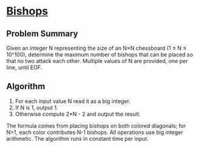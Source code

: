 # [Bishops](https://www.spoj.com/problems/BISHOPS/)

## Problem Summary
Given an integer N representing the size of an N×N chessboard (1 ≤ N ≤ 10^100), determine the maximum number of bishops that can be placed so that no two attack each other. Multiple values of N are provided, one per line, until EOF.

## Algorithm
1. For each input value N read it as a big integer.
2. If N is 1, output 1.
3. Otherwise compute 2*N - 2 and output the result.

The formula comes from placing bishops on both colored diagonals; for N>1, each color contributes N-1 bishops. All operations use big integer arithmetic. The algorithm runs in constant time per input.
